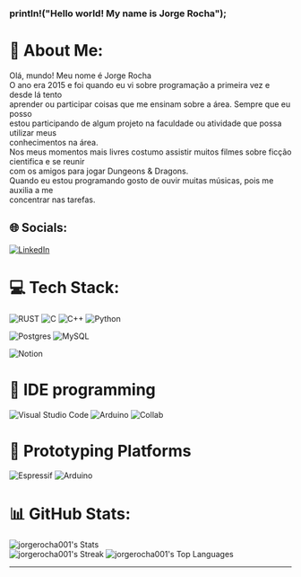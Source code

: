 ### println!("Hello world! My name is Jorge Rocha");
# 💫 About Me:
Olá, mundo! Meu nome é Jorge Rocha<br>O ano era 2015 e foi quando eu vi sobre programação a primeira vez e desde lá tento<br>aprender ou participar coisas que me ensinam sobre a área. Sempre que eu posso<br>estou participando de algum projeto na faculdade ou atividade que possa utilizar meus<br>conhecimentos na área.<br>Nos meus momentos mais livres costumo assistir muitos filmes sobre ficção cientifica e se reunir<br>com os amigos para jogar Dungeons & Dragons.<br>Quando eu estou programando gosto de ouvir muitas músicas, pois me auxilia a me<br>concentrar nas tarefas.

## 🌐 Socials:
[![LinkedIn](https://img.shields.io/badge/LinkedIn-%230077B5.svg?logo=linkedin&logoColor=white)](https://www.linkedin.com/in/jorge-rocha-4b0191207/) 

# 💻 Tech Stack:
![RUST](https://img.shields.io/badge/Rust-000000?style=for-the-badge&logo=rust&logoColor=white)
![C](https://img.shields.io/badge/C-00599C?style=for-the-badge&logo=c&logoColor=white)
![C++](https://img.shields.io/badge/C%2B%2B-00599C?style=for-the-badge&logo=c%2B%2B&logoColor=white)
![Python](https://img.shields.io/badge/Python-3776AB?style=for-the-badge&logo=python&logoColor=white)
<br>

![Postgres](https://img.shields.io/badge/postgres-%23316192.svg?style=for-the-badge&logo=postgresql&logoColor=white) 
![MySQL](https://img.shields.io/badge/MySQL-005C84?style=for-the-badge&logo=mysql&logoColor=white) 
<br>

![Notion](https://img.shields.io/badge/Notion-000000?style=for-the-badge&logo=notion&logoColor=white)

# 📁 IDE programming
![Visual Studio Code](https://img.shields.io/badge/Visual_Studio_Code-0078D4?style=for-the-badge&logo=visual%20studio%20code&logoColor=white)
![Arduino](https://img.shields.io/badge/Arduino_IDE-00979D?style=for-the-badge&logo=arduino&logoColor=white)
![Collab](https://img.shields.io/badge/Colab-F9AB00?style=for-the-badge&logo=googlecolab&color=525252)

# 🔬 Prototyping Platforms
![Espressif](https://img.shields.io/badge/espressif-E7352C?style=for-the-badge&logo=espressif&logoColor=white)
![Arduino](https://img.shields.io/badge/Arduino-00979D?style=for-the-badge&logo=Arduino&logoColor=white)


# 📊 GitHub Stats:
![jorgerocha001's Stats](https://github-readme-stats.vercel.app/api?username=rochajorgedev&theme=tokyonight&show_icons=true&hide_border=true&count_private=true)<br/>
![jorgerocha001's Streak](https://github-readme-streak-stats.herokuapp.com/?user=rochajorgedev&theme=tokyonight&hide_border=true)
![jorgerocha001's Top Languages](https://github-readme-stats.vercel.app/api/top-langs/?username=rochajorgedev&theme=tokyonight&show_icons=true&hide_border=true&layout=compact)

---
